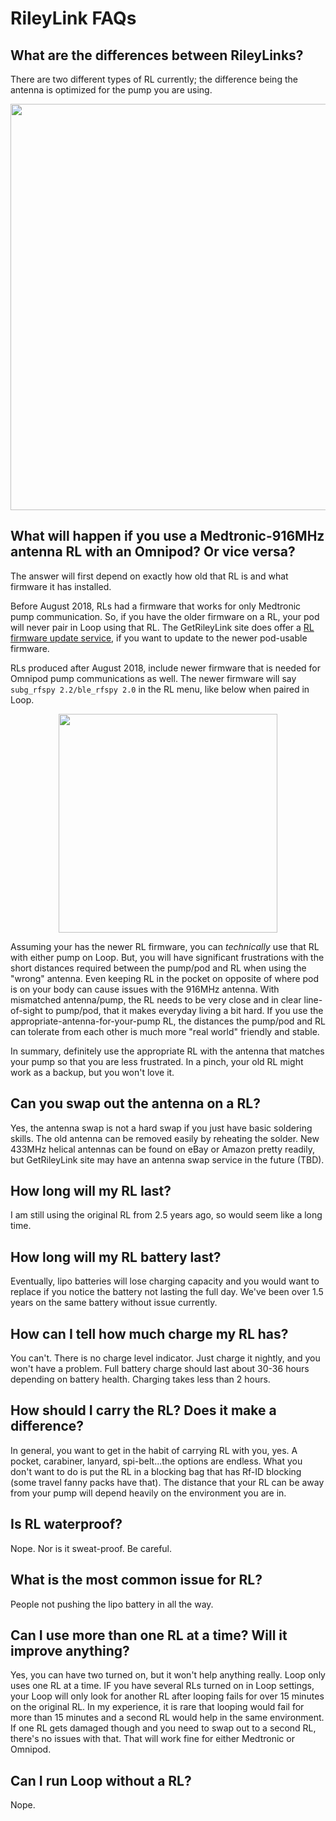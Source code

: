 # RileyLink FAQs

## What are the differences between RileyLinks?

There are two different types of RL currently; the difference being the antenna is optimized for the pump you are using.

<p align="center">
<img src="../img/two-rl.png" width="650">
</p>

## What will happen if you use a Medtronic-916MHz antenna RL with an Omnipod? Or vice versa?

The answer will first depend on exactly how old that RL is and what firmware it has installed.

Before August 2018, RLs had a firmware that works for only Medtronic pump communication. So, if you have the older firmware on a RL, your pod will never pair in Loop using that RL. The GetRileyLink site does offer a [RL firmware update service](https://getrileylink.org/product/rileylink-fw-update/), if you want to update to the newer pod-usable firmware.

RLs produced after August 2018, include newer firmware that is needed for Omnipod pump communications as well. The newer firmware will say `subg_rfspy 2.2/ble_rfspy 2.0` in the RL menu, like below when paired in Loop.

<p align="center">
<img src="../img/rl-firmware.jpg" width="350">
</p>

Assuming your has the newer RL firmware, you can *technically* use that RL with either pump on Loop. But, you will have significant frustrations with the short distances required between the pump/pod and RL when using the "wrong" antenna. Even keeping RL in the pocket on opposite of where pod is on your body can cause issues with the 916MHz antenna. With mismatched antenna/pump, the RL needs to be very close and in clear line-of-sight to pump/pod, that it makes everyday living a bit hard. If you use the appropriate-antenna-for-your-pump RL, the distances the pump/pod and RL can tolerate from each other is much more "real world" friendly and stable.

In summary, definitely use the appropriate RL with the antenna that matches your pump so that you are less frustrated. In a pinch, your old RL might work as a backup, but you won't love it.

## Can you swap out the antenna on a RL?
Yes, the antenna swap is not a hard swap if you just have basic soldering skills. The old antenna can be removed easily by reheating the solder. New 433MHz helical antennas can be found on eBay or Amazon pretty readily, but GetRileyLink site may have an antenna swap service in the future (TBD).

## How long will my RL last?
I am still using the original RL from 2.5 years ago, so would seem like a long time.

## How long will my RL battery last?
Eventually, lipo batteries will lose charging capacity and you would want to replace if you notice the battery not lasting the full day. We've been over 1.5 years on the same battery without issue currently.

## How can I tell how much charge my RL has?
You can't. There is no charge level indicator. Just charge it nightly, and you won't have a problem. Full battery charge should last about 30-36 hours depending on battery health. Charging takes less than 2 hours.

## How should I carry the RL? Does it make a difference?
In general, you want to get in the habit of carrying RL with you, yes. A pocket, carabiner, lanyard, spi-belt...the options are endless. What you don't want to do is put the RL in a blocking bag that has Rf-ID blocking (some travel fanny packs have that). The distance that your RL can be away from your pump will depend heavily on the environment you are in.

## Is RL waterproof?
Nope. Nor is it sweat-proof. Be careful.

## What is the most common issue for RL?
People not pushing the lipo battery in all the way.

## Can I use more than one RL at a time? Will it improve anything?
Yes, you can have two turned on, but it won't help anything really. Loop only uses one RL at a time. IF you have several RLs turned on in Loop settings, your Loop will only look for another RL after looping fails for over 15 minutes on the original RL. In my experience, it is rare that looping would fail for more than 15 minutes and a second RL would help in the same environment. If one RL gets damaged though and you need to swap out to a second RL, there's no issues with that. That will work fine for either Medtronic or Omnipod.

## Can I run Loop without a RL?
Nope.
